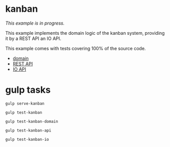# kanban

_This example is in progress._

This example implements the domain logic of the kanban system, providing it by a REST API an IO API.

This example comes with tests covering 100% of the source code.

- [domain](doc/domain)
- [REST API](doc/api)
- [IO API](doc/io)

# gulp tasks

```shell
gulp serve-kanban
```

```shell
gulp test-kanban
```

```shell
gulp test-kanban-domain
```

```shell
gulp test-kanban-api
```

```shell
gulp test-kanban-io
```